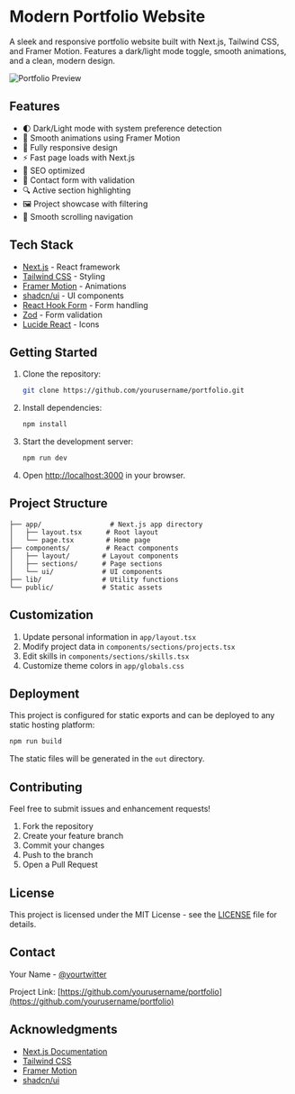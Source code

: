 # Modern Portfolio Website

A sleek and responsive portfolio website built with Next.js, Tailwind CSS, and Framer Motion. Features a dark/light mode toggle, smooth animations, and a clean, modern design.

![Portfolio Preview](https://images.pexels.com/photos/196645/pexels-photo-196645.jpeg)

## Features

- 🌓 Dark/Light mode with system preference detection
- 🎨 Smooth animations using Framer Motion
- 📱 Fully responsive design
- ⚡ Fast page loads with Next.js
- 🎯 SEO optimized
- 📝 Contact form with validation
- 🔍 Active section highlighting
- 🖼️ Project showcase with filtering
- 🚀 Smooth scrolling navigation

## Tech Stack

- [Next.js](https://nextjs.org/) - React framework
- [Tailwind CSS](https://tailwindcss.com/) - Styling
- [Framer Motion](https://www.framer.com/motion/) - Animations
- [shadcn/ui](https://ui.shadcn.com/) - UI components
- [React Hook Form](https://react-hook-form.com/) - Form handling
- [Zod](https://zod.dev/) - Form validation
- [Lucide React](https://lucide.dev/) - Icons

## Getting Started

1. Clone the repository:
   ```bash
   git clone https://github.com/yourusername/portfolio.git
   ```

2. Install dependencies:
   ```bash
   npm install
   ```

3. Start the development server:
   ```bash
   npm run dev
   ```

4. Open [http://localhost:3000](http://localhost:3000) in your browser.

## Project Structure

```
├── app/                 # Next.js app directory
│   ├── layout.tsx      # Root layout
│   └── page.tsx        # Home page
├── components/         # React components
│   ├── layout/        # Layout components
│   ├── sections/      # Page sections
│   └── ui/            # UI components
├── lib/               # Utility functions
└── public/            # Static assets
```

## Customization

1. Update personal information in `app/layout.tsx`
2. Modify project data in `components/sections/projects.tsx`
3. Edit skills in `components/sections/skills.tsx`
4. Customize theme colors in `app/globals.css`

## Deployment

This project is configured for static exports and can be deployed to any static hosting platform:

```bash
npm run build
```

The static files will be generated in the `out` directory.

## Contributing

Feel free to submit issues and enhancement requests!

1. Fork the repository
2. Create your feature branch
3. Commit your changes
4. Push to the branch
5. Open a Pull Request

## License

This project is licensed under the MIT License - see the [LICENSE](LICENSE) file for details.

## Contact

Your Name - [@yourtwitter](https://twitter.com/yourtwitter)

Project Link: [https://github.com/yourusername/portfolio](https://github.com/yourusername/portfolio)

## Acknowledgments

- [Next.js Documentation](https://nextjs.org/docs)
- [Tailwind CSS](https://tailwindcss.com/docs)
- [Framer Motion](https://www.framer.com/motion/)
- [shadcn/ui](https://ui.shadcn.com/)
